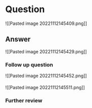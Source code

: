 # Question
![[Pasted image 20221112145409.png]]

## Answer
![[Pasted image 20221112145429.png]]
### Follow up question
![[Pasted image 20221112145452.png]]
####
![[Pasted image 20221112145511.png]]

### Further review
